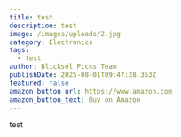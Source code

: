 ```yaml
---
title: test
description: test
image: /images/uploads/2.jpg
category: Electronics
tags:
  - test
author: Blicksel Picks Team
publishDate: 2025-08-01T09:47:28.353Z
featured: false
amazon_button_url: https://www.amazon.com
amazon_button_text: Buy on Amazon
---
```

t﻿est